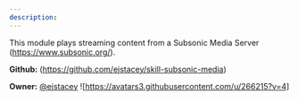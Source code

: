 ```yaml
---
description: 
---
```

This module plays streaming content from a Subsonic Media Server (https://www.subsonic.org/).

**Github:** (https://github.com/ejstacey/skill-subsonic-media)

**Owner:** [@ejstacey](https://github.com/ejstacey) ![https://avatars3.githubusercontent.com/u/266215?v=4]

